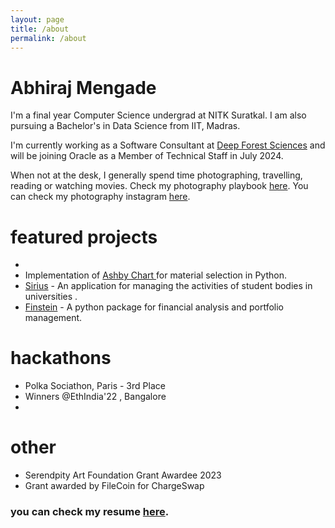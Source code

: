 ```yaml
---
layout: page
title: /about
permalink: /about
---
```



# Abhiraj Mengade

I'm a final year Computer Science undergrad at NITK Suratkal. I am also pursuing a Bachelor's in Data Science from IIT, Madras.

I'm currently working as a Software Consultant at <a href="https://deepforestsci.com/">Deep Forest Sciences</a> and will be joining Oracle as a Member of Technical Staff in July 2024.

When not at the desk, I generally spend time photographing, travelling, reading or watching movies.
Check my photography playbook <a href="https://www.playbook.com/s/riyuzakiog/CKmB82RrBspKN4RpBMdeNf8X">here</a>. You can check my photography instagram <a href="https://www.instagram.com/lensing_riyu/">here</a>.

# featured projects
- 
- Implementation of <a href="https://github.com/abhiraj-mengade/Ashbychart"> Ashby Chart </a> for material selection in Python.
- <a href="https://github.com/Neumannics/Sirius">Sirius<a/> - An application for managing the activities of student bodies in universities . 
- <a href="https://pypi.org/project/Finstein/">Finstein</a> - A python package for financial analysis and portfolio management.
# hackathons

- Polka Sociathon, Paris - 3rd Place
- Winners @EthIndia'22 , Bangalore  
- 

# other
- Serendpity Art Foundation Grant Awardee 2023
- Grant awarded by FileCoin for ChargeSwap

### you can check my resume <a href="https://drive.google.com/file/d/15KrxFbAdso1hMbY9Wd6vFQbwhM6DHWoq/view?usp=drive_link">here</a>.
